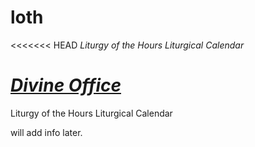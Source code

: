 loth
====

<<<<<<< HEAD
*Liturgy of the Hours Liturgical Calendar*

[*Divine Office*](http://divineoffice.org)
=======
Liturgy of the Hours Liturgical Calendar

will add info later.
